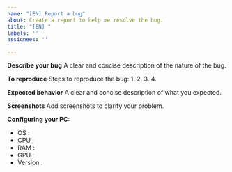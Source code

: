 ```yaml
---
name: "[EN] Report a bug"
about: Create a report to help me resolve the bug.
title: "[EN] "
labels: ''
assignees: ''

---
```


**Describe your bug**
A clear and concise description of the nature of the bug.

**To reproduce**
Steps to reproduce the bug:
1. 
2. 
3. 
4. 

**Expected behavior**
A clear and concise description of what you expected.

**Screenshots**
Add screenshots to clarify your problem.

**Configuring your PC:**
 - OS :
 - CPU :
 - RAM :
 - GPU :
 - Version :
